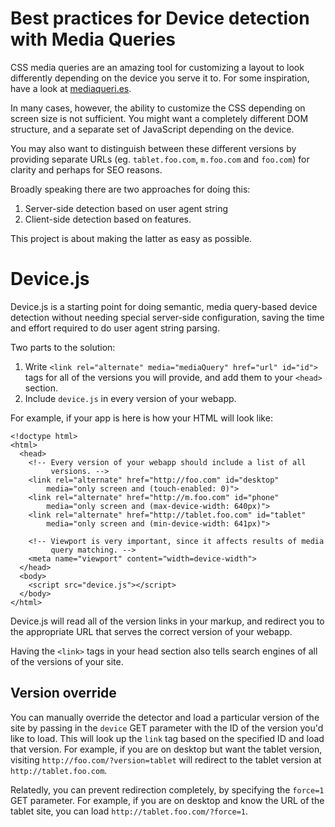 # Best practices for Device detection with Media Queries

CSS media queries are an amazing tool for customizing a layout to look
differently depending on the device you serve it to. For some
inspiration, have a look at [mediaqueri.es][mq].

In many cases, however, the ability to customize the CSS depending on
screen size is not sufficient. You might want a completely different
DOM structure, and a separate set of JavaScript depending on the device.

You may also want to distinguish between these different versions by
providing separate URLs (eg. `tablet.foo.com`, `m.foo.com` and
`foo.com`) for clarity and perhaps for SEO reasons.

Broadly speaking there are two approaches for doing this:

1. Server-side detection based on user agent string
2. Client-side detection based on features.

This project is about making the latter as easy as possible.

[mq]: http://mediaqueri.es

# Device.js

Device.js is a starting point for doing semantic, media query-based
device detection without needing special server-side configuration,
saving the time and effort required to do user agent string parsing.

Two parts to the solution:

1. Write `<link rel="alternate" media="mediaQuery" href="url" id="id">`
   tags for all of the versions you will provide, and add them to your
   `<head>` section.
2. Include `device.js` in every version of your webapp.

For example, if your app is here is how your HTML will look like:

    <!doctype html>
    <html>
      <head>
        <!-- Every version of your webapp should include a list of all
             versions. -->
        <link rel="alternate" href="http://foo.com" id="desktop"
            media="only screen and (touch-enabled: 0)">
        <link rel="alternate" href="http://m.foo.com" id="phone"
            media="only screen and (max-device-width: 640px)">
        <link rel="alternate" href="http://tablet.foo.com" id="tablet"
            media="only screen and (min-device-width: 641px)">

        <!-- Viewport is very important, since it affects results of media
             query matching. -->
        <meta name="viewport" content="width=device-width">
      </head>
      <body>
        <script src="device.js"></script>
      </body>
    </html>

Device.js will read all of the version links in your markup, and
redirect you to the appropriate URL that serves the correct version of
your webapp.

Having the `<link>` tags in your head section also tells search engines
of all of the versions of your site.

## Version override

You can manually override the detector and load a particular version of
the site by passing in the `device` GET parameter with the ID of the
version you'd like to load. This will look up the `link` tag based on
the specified ID and load that version. For example, if you are on
desktop but want the tablet version, visiting
`http://foo.com/?version=tablet` will redirect to the tablet version at
`http://tablet.foo.com`.

Relatedly, you can prevent redirection completely, by specifying the
`force=1` GET parameter. For example, if you are on desktop and know the
URL of the tablet site, you can load `http://tablet.foo.com/?force=1`.
